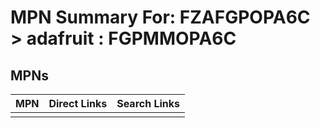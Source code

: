 



# MPN Summary For: FZAFGPOPA6C > adafruit : FGPMMOPA6C

## MPNs
  

|MPN|Direct Links|Search Links|
| :--- | :--- | :--- |
||||
